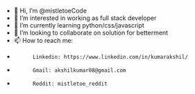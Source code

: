 - 👋 Hi, I’m @mistletoeCode 
- 👀 I’m interested in working as full stack developer
- 🌱 I’m currently learning python/css/javascript
- 💞️ I’m looking to collaborate on solution for betterment
- 📫 How to reach me:
-           Linkedin: https://www.linkedin.com/in/kumarakshil/
-           Gmail: akshilkumar08@gmail.com
-           Reddit: mistletoe_reddit

<!---
mistletoeCode/mistletoeCode is a ✨ special ✨ repository because its `README.md` (this file) appears on your GitHub profile.
You can click the Preview link to take a look at your changes.
--->
